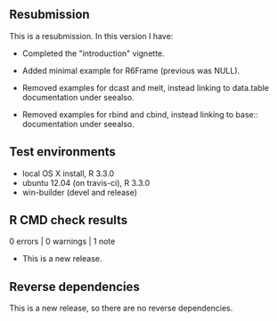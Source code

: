 ## Resubmission
This is a resubmission. In this version I have:

* Completed the "introduction" vignette.

* Added minimal example for R6Frame (previous was NULL).

* Removed examples for dcast and melt, instead linking to data.table documentation
  under seealso.
  
* Removed examples for rbind and cbind, instead linking to base:: documentation
  under seealso.




## Test environments
* local OS X install, R 3.3.0
* ubuntu 12.04 (on travis-ci), R 3.3.0
* win-builder (devel and release)

## R CMD check results

0 errors | 0 warnings | 1 note

* This is a new release.

## Reverse dependencies

This is a new release, so there are no reverse dependencies.
